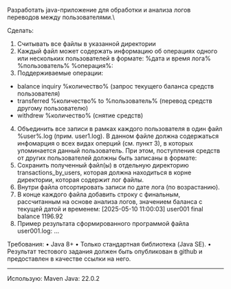 Разработать java-приложение для обработки и анализа логов переводов между пользователями.\

Сделать:
1. Считывать все файлы в указанной директории
2. Каждый файл может содержать информацию об операциях одного или нескольких пользователей в формате:
%дата и время лога% %пользователь% %операция%:
3. Поддерживаемые операции:
- balance inquiry %количество% (запрос текущего баланса средств пользователя)
- transferred %количество% to %пользователь% (перевод средств другому пользователю)
- withdrew %количество% (снятие средств)
4. Объединить все записи в рамках каждого пользователя в один файл %user%.log (прим. user1.log). В данном файле должна содержаться инфомарция о всех видах оперций (см. пункт 3), в которых упоминается данный пользователь. При этом, поступления средств от других пользователей должны быть записаны в формате:
5. Сохранить полученный файл(ы) в отдельную директорию transactions_by_users, которая должна находиться в корне директории, которая содержит лог файлы.
6. Внутри файла отсортировать записи по дате лога (по возрастанию).
7. В конце каждого файла добавить строку с финальным, рассчитанным на основе анализа логов, значением баланса с текущей датой и временем:
[2025-05-10 11:00:03] user001 final balance 1196.92
8. Пример результата сформированного программой файла user001.log:
...

Требования:
•	Java 8+
•	Только стандартная библиотека (Java SE).
•	Результат тестового задания должен быть опубликован в github и предоставлен в качестве ссылки на него.

------------------------------
Использую:
Maven
Java: 22.0.2
